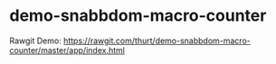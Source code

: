# demo-snabbdom-macro-counter

Rawgit Demo: https://rawgit.com/thurt/demo-snabbdom-macro-counter/master/app/index.html
